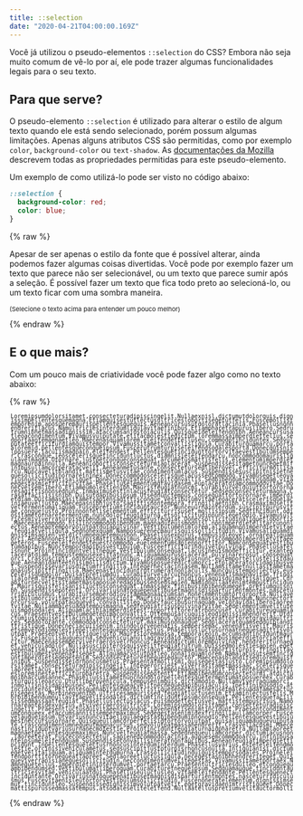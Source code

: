 ```yaml
---
title: ::selection
date: "2020-04-21T04:00:00.169Z"
---
```


Você já utilizou o pseudo-elementos `::selection` do CSS? Embora não seja muito comum de vê-lo por aí, ele pode trazer algumas funcionalidades legais para o seu texto. 

## Para que serve?

O pseudo-elemento `::selection` é utilizado para alterar o estilo de algum texto quando ele está sendo selecionado, porém possum algumas limitações. Apenas alguns atributos CSS são permitidas, como por exemplo `color`, `background-color` ou `text-shadow`. As [documentações da Mozilla](https://developer.mozilla.org/en-US/docs/Web/CSS/::selection) descrevem todas as propriedades permitidas para este pseudo-elemento.

Um exemplo de como utilizá-lo pode ser visto no código abaixo:

```css
::selection {
  background-color: red;
  color: blue;
}
```

{% raw %}
<style>
.selection1::selection {
  background-color: red;
  color: blue;
}
.selection2::selection {
  background-color: white;
  color: black;
}
.selection3::selection {
  background-color: white;
  color: white;
}
.selection4::selection {
  background-color: black;
  color: black;
}
.selection5::selection {
  text-shadow: 0.1px 0.1px #C50000, 0.2px 0.2px #C70000, 0.3px 0.3px #C90000, 0.4px 0.4px #CB0000, 0.5px 0.5px #CD0000, 0.6px 0.6px #CF0000, 0.7px 0.7px #D10000, 0.8px 0.8px #D30000, 0.9px 0.9px #D50000, 1px 1px #D70000, 1.1px 1.1px #D90000, 1.2px 1.2px #DB0000, 1.3px 1.3px #DD0000, 1.4px 1.4px #DF0000, 1.5px 1.5px #E10000, 1.6px 1.6px #E30000, 1.7px 1.7px #E50000, 1.8px 1.8px #E70000, 1.9px 1.9px #E90000, 2px 2px #EB0000, 2.1px 2.1px #ED0000, 2.2px 2.2px #EF0000, 2.3px 2.3px #F10000, 2.4px 2.4px #F30000, 2.5px 2.5px #F50000, 2.6px 2.6px #F70000, 2.7px 2.7px #F90000, 2.8px 2.8px #FB0000, 2.9px 2.9px #FD0000, 3px 3px #FF0000;
}
.description {
  margin-top: 0 !important;
  font-size: 11px;
}
</style>
<p><span class="selection1">Apesar de ser apenas o estilo da fonte que é possível alterar, ainda podemos fazer algumas coisas divertidas.</span><span class="selection2"> Você pode por exemplo fazer um texto que parece não ser selecionável, </span><span class="selection3">ou um texto que parece sumir após a seleção. </span><span class="selection4">É possível fazer um texto que fica todo preto ao selecioná-lo,</span><span class="selection5"> ou um texto ficar com uma sombra maneira.</span></p>
<p class="description">(Selecione o texto acima para entender um pouco melhor)</p>
{% endraw %}

## E o que mais?

Com um pouco mais de criatividade você pode fazer algo como no texto abaixo:

{% raw %}
<style>
canvas {
  display: none;
}
.selectable {
  font-family: monospace;
  width: 500px;
  font-size: 10px;
  line-height: 7px;
  margin: auto;
}
.char {
  display: inline;
  hyphens: none;
  -moz-hyphens: none;
  text-align: left;
}
</style>
<p class="selectable">
Loremipsumdolorsitamet,consecteturadipiscingelit.Nullaexnisl,dictumutdolorquis,dignissimpellentesquemagna.Etiamquisestutlectusultriceslobortisegetutfelis.Fuscemollistemporenim,aposueremaurispellentesquequis.Aeneancursusutdoloratlacinia.Phasellusnonhendreritlacus.Namultriciesinterdumligulavitaefinibus.Etiampharetrapuruslibero.Sedrutrumnibhetmassadignissim,ataccumsanjustoiaculis.Quisqueideleifendnibh.Aeneancursusatleoacondimentum.Vivamusvulputate,elitacmolestiedictum,loremmassaimperdiettellus,sedportaantemagnaetleo.Maecenasquamlorem,eleifendettelluseu,commodotinciduntex.Sedvulputateefficiturdiamquistempor.Vivamussitametconvallisligula.Curabiturquamarcu,portaaloremid,pellentesquecongueipsum.Fuscerutrumturpiseleifendsodalesporta.Donecquisnislposuere,iaculismagnain,eleifendest.Pellentesquetincidunttortorvitaevestibulumsemper.Crascongue,leoscelerisquetinciduntluctus,diamnisieleifendarcu,noncommodomaurisligulavelmagna.Utornare,justoetcongueconsequat,arcumetusmattisfelis,elementumimperdietmagnaurnainnulla.Aeneanlobortisconsecteturmiaplacerat.Suspendissesitametnuncegetmifinibusullamcorperatacvelit.Aeneanmetusante,consectetursedliberovel,efficiturmollisarcu.Nuncavelitblandit,mattismetusvitae,condimentumlacus.Suspendissesuscipitnisietnequesollicitudinornareininex.Doneccommodoscelerisquelacussedcommodo.Vivamusegetleovariusnuncvenenatisaliquet.Donecvulputatesuscipitconvallis.Sedbibendumlectusquam,vitaeegestasmiefficiturvitae.Phaselluselementumgravidasem,euplaceratdiamcommodovitae.Donecvelsemlibero.Etiameumolestienibh.Maurisfeugiatnuncmi.Curabiturvelduiuttortorornaresagittisnonsednunc.Inmaximusestinlacusfeugiatconsectetur.Sedsedconsecteturmagna.Crasatfacilisisnibh.Duisutdapibusipsum.Utsednunctempus,consequattortorornare,imperdietdiam.Duisamassasitametsapiensagittiscongue.Vestibulumvitaeleoaceratscelerisquelaciniaeuveljusto.Maecenasnibhjusto,sagittisnontempora,fringillaetnibh.Crasmaximuselitvelfermentumaliquam.Fuscepretiumtinciduntauctor.Nunceuurnainterdum,suscipitpurusvitae,conguejusto.Proinnonfeliselementum,efficiturrisuset,mollisipsum.Sedtincidunt,odiositametornarefermentum,nuncdolorfeugiaturna,etsollicitudinnuncleoetodio.Vivamusultricesmiviverraturpisbibendum,veltempormetusfeugiat.Donecsollicitudinaliquetlobortis.Maecenascommodo,nislincommodobibendum,magnaduieuismodnisl,nonimperdietelitarcunonlectus.Aeneantemporvolutpatduiapulvinar.Vestibulumenimlorem,aliquamnonimperdietvitae,feugiatvelligula.Sednonexquam.Namposuerenecmaurisquissollicitudin.Vivamusaliquamdignissimsapien,veldictumnequetempusnon.Phasellusexpurus,tempusidleovel,ornarealiquamorci.Aeneannonestinturpismattismaximus.Aeneanquisquamatmauriscommodoimperdietvitaeegeteros.Fusceeleifendesteuestcommodo,euelementumsapienporttitor.Namconsequatvestibulumdapibus.Nunctempordapibusvestibulum.Fusceefficiturinduivelpulvinar.Phasellusafelisnunc.Prointinciduntvelitneque.Vestibulumconsequat,lacusineuismodefficitur,exanteplaceratdiam,tempustempusexelitatnunc.Aliquamapurusplacerat,pulvinarerosut,consequatorci.Crassuscipit,odionecconguefinibus,ipsummassavariusnunc,eutemportellusfelisidaugue.Aeneanidanteetnisimollisdictum.Vivamusposueredictumorci,etplaceratorcidapibusvel.Suspendissevariusdictumfringilla.Integerneclaciniasem.Nullamsitametnullasitametmagnasuscipitfringilla.Maecenastinciduntrutrumeratnoniaculis.Nuncquistemporlectus,euscelerisquedolor.Duisatpretiumdui.Curabiturvelarcurhoncus,venenatismagnavitae,fringillalorem.Utfermentumnibhanullacommodoullamcorper.Inidligulaquisduimattisaliquet.Curabiturnecvelitsitametmassaposueredapibussedsedsapien.Namidnullaatenimtempustincidunt.Maurisquisfelisanisiluctusconsequat.Inmassaex,finibusinbibendumeget,pretiumquisnibh.Suspendissepotenti.Orcivariusnatoquepenatibusetmagnisdisparturientmontes,nasceturridiculusmus.Curabitursemperodiovitaemagnaaccumsan,nonelementumtortorporta.Nullavestibulumorcivitaescelerisquesuscipit.Maurisullamcorperutmassainbibendum.Nuncnectortorcursus,volutpatauguevel,convallisleo.Donecfaucibusurnaquam,velgravidaliberolaoreetvitae.Nullammalesuadatempusmagna,sedfeugiatrisuspulvinarvitae.Sedelementumvelituteuismodsodales.Aliquamlaciniaimperdietest,inporttitoreratrhoncuset.Curabitureuquamlacus.Praesentvestibulumegetenimaconvallis.Uttempusarcuquisleodignissimhendrerit.Utdictumjustoquiselitlacinia,velultricesnequetempus.Quisqueplacerattortoretgravidaultrices.Seddolorante,commodoatconsecteturut,maximusnonaugue.Sedplaceratquamsedduiblandittristique.Donecneciaculisenim.Inindolorvenenatis,sempersemac,venenatisvelit.Maurisetsemvelodiomolestiepellentesquenecegetlectus.Phasellusluctusurnaatnequesagittisvolutpat.Praesentveltristiquejusto.Maurisloremmassa,temporaleoin,accumsantinciduntmauris.Fusceiaculisaugueurna,sedvehiculanullagravidaid.Maurisdapibusimperdietorciatefficitur.Maecenassemperviverraerosvelrhoncus.Aeneandictumlorempulvinar,hendreriturnaeget,vehiculadolor.Nullasuscipiterosquisvelitfeugiatrutrum.Duissedmolestiesapien,egetvenenatismi.Duissagittisnuncinluctustincidunt.Donecmaximuslobortisturpis,fringillavestibulumestvenenatiseget.Aliquamacvolutpatleo,nonaliquamlorem.Namalacusutsemtinciduntimperdietsedegetenim.Sedconsecteturetnequesedauctor.Maecenasblanditsedloremquisfinibus.Suspendisseidrhoncusmetus.Praesentatmollismi,quisegestasjusto.Loremipsumdolorsitamet,consecteturadipiscingelit.Integerorciest,viverrasitametmassaac,scelerisquelaoreetlacus.Etiamcursusestnonmetusmollis,actempormagnasuscipit.Pellentesqueultriciesloreminestefficiturpharetra.Suspendissepotenti.Etiambibendumconsecteturmi,atdictumnibhaccumsannec.Phasellussitametnuncnondolorpellentesquefermentumatposuereex.Curabiturquisleoarcu.Ututliberovehicula,tempusenimquis,dictumodio.Nullamviverraquamorci,inmollisnisidapibusnec.Pellentesqueacvelitnecnequedapibusiaculis.Inetfinibusodio,atincidunteros.Pellentesquehabitantmorbitristiquesenectusetnetusetmalesuadafamesacturpisegestas.Morbinequenibh,ultricesamaurissed,feugiatluctusenim.Etiaminlectusfelis.Morbibibendumnullavitaevelitsodales,dictumtinciduntipsumconsequat.Pellentesquefacilisissedmassaatfeugiat.Phaselluslectuslacus,euismodetlectusvel,mattistempusrisus.Namornareanteidexvarius,atviverraerosultrices.Loremipsumdolorsitamet,consecteturadipiscingelit.Praesentluctusduivitaeenimcongue,idvenenatisenimtincidunt.Praesentcondimentumcongueex,etaccumsannisisempermaximus.Sedegestasenimidexfringillaullamcorper.Fuscevelaugueipsum.Utvariusnuncvitaeligulaegestasbibenduminnonodio.Pellentesquevestibulumestneccursusornare.Quisqueullamcorperfelisidtortorvolutpat,quisaliquamauguevulputate.Crascondimentumnequeutmagnacursus,sedvolutpatmassahendrerit.Crasvellacusmi.Maecenastinciduntvariusurnanecmolestie.Prointinciduntfeugiaturnaidpharetra.Nullamlaoreetmagnaetpellentesquemaximus.Nuncvelfeugiatmassa.Sedeunequeullamcorper,dictumlacusnon,laoreeterat.Fusceconsectetur,sapieneucommodolacinia,auguesemcommodoarcu,infinibusanteipsumeleifendquam.Suspendisseconvallisineratnonfaucibus.Aeneanfeugiatimperdiettincidunt.Inpellentesquelectusrhoncusinterduminterdum.Phasellusvarius,esteteleifendmolestie,orcinisivehiculametus,sedsuscipitjustoturpisrhoncusnulla.Inligulanisi,dictumegetvelitaliquam,aliquaminterdumurna.Crassollicitudinduiquistemporsodales.Proineleifendporttitornequeatlaoreet.Sedlaoreetluctusligula,necegestasnibhhendreriteget.Quisqueviverranisianequesollicitudin,neccondimentumvelitegestas.Vivamussitametportaex.Namnequetellus,imperdietininterdumvel,portaetarcu.Praesentultriciesduileo,etconguequambibendumsed.Vestibulumatliberoquam.Curabituretnequeipsum.Sedquamaugue,tinciduntaultriciesvitae,vehiculaatdui.Phaselluseuluctusleo,vitaeeleifendante.Pellentesquenectinciduntante.Orcivariusnatoquepenatibusetmagnisdisparturientmontes,nasceturridiculusmus.Fuscevitaenisleutortorvestibulumsollicitudin.Fuscenoneratelementum,dignissimsemut,tinciduntleo.Suspendissedignissimvolutpatvelit,egetgravidaenimtristiqueet.Donecmattispurussedmassatempus,atsodaleseliteleifend.Nullaatelluspretiumvelitauctormolli
</p>
<canvas id="viewport" width="81" height="102" style="width: 81px;height: 102px;"></canvas>

<script>
var canvas = document.getElementById('viewport'),
context = canvas.getContext('2d');
const colors = [];

function createImage()
{
  image = new Image();
  image.src = '/images/the-scream.jpg';
  image.onload = function(){
    context.drawImage(image, 0, 0);
    
    for (let i = 0; i < 105; i++) {
      for (let j = 0; j < 83; j++) {
        var imgData = context.getImageData(j, i, 1, 1).data;
        colors.push([imgData[0], imgData[1], imgData[2], imgData[3]]);
      }
    }

    setSelection(colors);
  }
}

function setSelection(colors) {
  let css = '';
  const paragraph = document.querySelector('.selectable');
  const chars = paragraph.innerText.split('');
  paragraph.innerText = '';
  for (let i = 0; i < chars.length; i++) {
    const span = document.createElement('div');
    span.innerText = chars[i];
    span.className = `char char${i}`;
    if (colors.length > i) {
      const color = colors[i];
      css += `.char${i}::selection { background-color: rgba(${color[0]},${color[1]},${color[2]},${color[3]});color: rgba(${color[0]},${color[1]},${color[2]},${color[3]}); }\n`;
    }
    paragraph.appendChild(span);
  }

  const head = document.head || document.getElementsByTagName('head')[0];
  const style = document.createElement('style');

  head.appendChild(style);

  style.type = 'text/css';
  style.appendChild(document.createTextNode(css));
}

createImage();
</script>
{% endraw %}